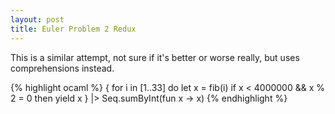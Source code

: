 ```yaml
---
layout: post
title: Euler Problem 2 Redux
---
```


This is a similar attempt, not sure if it's better or worse really, but uses comprehensions instead.

{% highlight ocaml %}
{ for i in [1..33] do
      let x = fib(i)
      if x < 4000000 && x % 2 = 0 then yield x }
|> Seq.sumByInt(fun x -> x)
{% endhighlight %}
